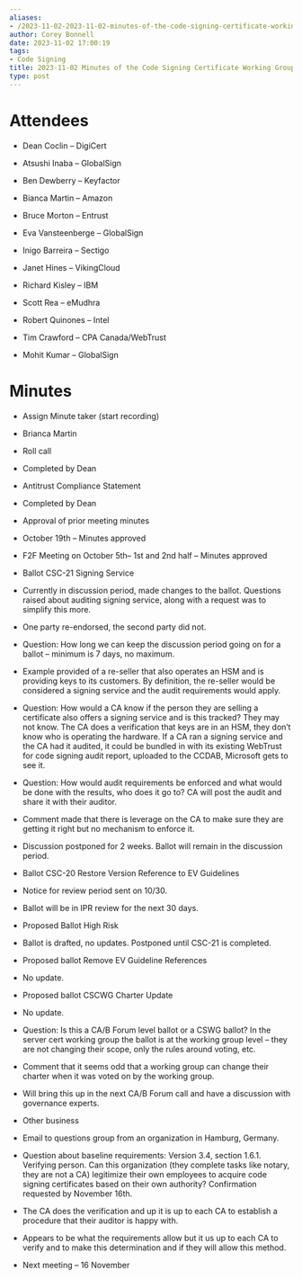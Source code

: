 ```yaml
---
aliases:
- /2023-11-02-2023-11-02-minutes-of-the-code-signing-certificate-working-group/
author: Corey Bonnell
date: 2023-11-02 17:00:19
tags:
- Code Signing
title: 2023-11-02 Minutes of the Code Signing Certificate Working Group
type: post
---
```


# Attendees

- Dean Coclin – DigiCert

- Atsushi Inaba – GlobalSign

- Ben Dewberry – Keyfactor

- Bianca Martin – Amazon

- Bruce Morton – Entrust

- Eva Vansteenberge – GlobalSign

- Inigo Barreira – Sectigo

- Janet Hines – VikingCloud

- Richard Kisley – IBM

- Scott Rea – eMudhra

- Robert Quinones – Intel

- Tim Crawford – CPA Canada/WebTrust

- Mohit Kumar – GlobalSign

# Minutes

- Assign Minute taker (start recording)

- Brianca Martin

- Roll call

- Completed by Dean

- Antitrust Compliance Statement

- Completed by Dean

- Approval of prior meeting minutes

- October 19th – Minutes approved

- F2F Meeting on October 5th– 1st and 2nd half – Minutes approved

- Ballot CSC-21 Signing Service

- Currently in discussion period, made changes to the ballot. Questions raised about auditing signing service, along with a request was to simplify this more.

- One party re-endorsed, the second party did not.

- Question: How long we can keep the discussion period going on for a ballot – minimum is 7 days, no maximum.

- Example provided of a re-seller that also operates an HSM and is providing keys to its customers. By definition, the re-seller would be considered a signing service and the audit requirements would apply.

- Question: How would a CA know if the person they are selling a certificate also offers a signing service and is this tracked? They may not know. The CA does a verification that keys are in an HSM, they don’t know who is operating the hardware. If a CA ran a signing service and the CA had it audited, it could be bundled in with its existing WebTrust for code signing audit report, uploaded to the CCDAB, Microsoft gets to see it.

- Question: How would audit requirements be enforced and what would be done with the results, who does it go to? CA will post the audit and share it with their auditor.

- Comment made that there is leverage on the CA to make sure they are getting it right but no mechanism to enforce it.

- Discussion postponed for 2 weeks. Ballot will remain in the discussion period.

- Ballot CSC-20 Restore Version Reference to EV Guidelines

- Notice for review period sent on 10/30.

- Ballot will be in IPR review for the next 30 days.

- Proposed Ballot High Risk

- Ballot is drafted, no updates. Postponed until CSC-21 is completed.

- Proposed ballot Remove EV Guideline References

- No update.

- Proposed ballot CSCWG Charter Update

- No update.

- Question: Is this a CA/B Forum level ballot or a CSWG ballot? In the server cert working group the ballot is at the working group level – they are not changing their scope, only the rules around voting, etc.

- Comment that it seems odd that a working group can change their charter when it was voted on by the working group.

- Will bring this up in the next CA/B Forum call and have a discussion with governance experts.

- Other business

- Email to questions group from an organization in Hamburg, Germany.

- Question about baseline requirements: Version 3.4, section 1.6.1. Verifying person. Can this organization (they complete tasks like notary, they are not a CA) legitimize their own employees to acquire code signing certificates based on their own authority? Confirmation requested by November 16th.

- The CA does the verification and up it is up to each CA to establish a procedure that their auditor is happy with.

- Appears to be what the requirements allow but it us up to each CA to verify and to make this determination and if they will allow this method.

- Next meeting – 16 November